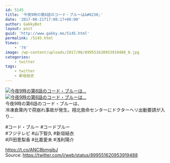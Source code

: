 ```yaml
---
id: 5145
title: '今夜9時の第6話のコード・ブルーは&#8230;'
date: '2017-08-21T17:00:17+08:00'
author: GakkyBot
layout: post
guid: 'http://www.gakky.me/5145.html'
permalink: /5145.html
Views:
    - '74'
image: /wp-content/uploads/2017/08/899551620953919488_0.jpg
categories:
    - twitter
tags:
    - twitter
    - 新垣结衣
---
```


[![今夜9時の第6話のコード・ブルーは...](http://www.yui-aragaki.org/wp-content/uploads/2017/08/899551620953919488_0.jpg)](http://www.yui-aragaki.org/wp-content/uploads/2017/08/899551620953919488_0.jpg)  
[![今夜9時の第6話のコード・ブルーは...](http://www.yui-aragaki.org/wp-content/uploads/2017/08/899551620953919488_1.jpg)](http://www.yui-aragaki.org/wp-content/uploads/2017/08/899551620953919488_1.jpg)  
今夜9時の第6話のコード・ブルーは、  
冷凍倉庫内で荷崩れ事故が発生。翔北救命センターにドクターヘリ出動要請が入り…

\#コード・ブルー #コードブルー  
\#フジテレビ #山下智久 #新垣結衣  
\#戸田恵梨香 #比嘉愛未 #浅利陽介

https://t.co/ANC8bmgjbJ  
Source: <https://twitter.com/i/web/status/899551620953919488>
